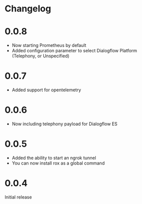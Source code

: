 # Changelog

# 0.0.8

- Now starting Prometheus by default
- Added configuration parameter to select Dialogflow Platform (Telephony, or Unspecified)

# 0.0.7

- Added support for opentelemetry

# 0.0.6

- Now including telephony payload for Dialogflow ES

# 0.0.5

- Added the ability to start an ngrok tunnel
- You can now install rox as a global command

# 0.0.4

Initial release
